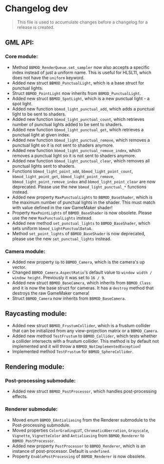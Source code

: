 # Changelog dev
> This file is used to accumulate changes before a changelog for a release is
> created.

## GML API:
### Core module:
* Method `BBMOD_RenderQueue.set_sampler` now also accepts a specific index instead of just a uniform name. This is useful for HLSL11, which does not have the `uniform` keyword.
* Added new struct `BBMOD_PunctualLight`, which is a base struct for punctual lights.
* Struct `BBMOD_PointLight` now inherits from `BBMOD_PunctualLight`.
* Added new struct `BBMOD_SpotLight`, which is a new punctual light - a spot light.
* Added new function `bbmod_light_punctual_add`, which adds a punctual light to be sent to shaders.
* Added new function `bbmod_light_punctual_count`, which retrieves number of punctual lights added to be sent to shaders.
* Added new function `bbmod_light_punctual_get`, which retrieves a punctual light at given index.
* Added new function `bbmod_light_punctual_remove`, which removes a punctual light so it is not sent to shaders anymore.
* Added new function `bbmod_light_punctual_remove_index`, which removes a punctual light so it is not sent to shaders anymore.
* Added new function `bbmod_light_punctual_clear`, which removes all punctual lights sent to shaders.
* Functions `bbmod_light_point_add`, `bbmod_light_point_count`, `bbmod_light_point_get`, `bbmod_light_point_remove`, `bbmod_light_point_remove_index` and `bbmod_light_point_clear` are now deprecated. Please use the new `bbmod_light_punctual_*` functions instead.
* Added new property `MaxPunctualLights` to `BBMOD_BaseShader`, which is the maximum number of punctual lights in the shader. This must match with value defined in the raw GameMaker shader!
* Property `MaxPointLights` of `BBMOD_BaseShader` is now obsolete. Please use the new `MaxPunctualLights` instead.
* Added new method `set_punctual_lights` to `BBMOD_BaseShader`, which sets uniform `bbmod_LightPunctualDataA`.
* Method `set_point_lights` of `BBMOD_BaseShader` is now deprecated, please use the new `set_punctual_lights` instead.

### Camera module:
* Added new property `Up` to `BBMOD_Camera`, which is the camera's up vector.
* Changed `BBMOD_Camera.AspectRatio`'s default value to `window width / window height`. Previously it was set to `16 / 9`.
* Added new struct `BBMOD_BaseCamera`, which inherits from `BBMOD_Class` and it is now the base struct for cameras. It has a `destroy` method that destroys the raw GameMaker camera!
* Struct `BBMOD_Camera` now inherits from `BBMOD_BaseCamera`.

## Raycasting module:
* Added new struct `BBMOD_FrustumCollider`, which is a frustum collider that can be initialized from any view-projection matrix or a `BBMOD_Camera`.
* Added new method `TestFrustum` to `BBMOD_Collider`, which tests whether a collider intersects with a frustum collider. This method is by default not implemented and it will throw a `BBMOD_NotImplementedException`!
* Implemented method `TestFrustum` for `BBMOD_SphereCollider`.

## Rendering module:
### Post-processing submodule:
* Added new struct `BBMOD_PostProcessor`, which handles post-processing effects.

### Renderer submodule:
* Moved enum `BBMOD_EAntialiasing` from the Renderer submodule to the Post-processing submodule.
* Moved properties `ColorGradingLUT`, `ChromaticAberration`, `Grayscale`, `Vignette`, `VignetteColor` and `Antialiasing` from `BBMOD_Renderer` to `BBMOD_PostProcessor`.
* Added new property `PostProcessor` to `BBMOD_Renderer`, which is an instance of post-processor. Default is `undefined`.
* Property `EnablePostProcessing` of `BBMOD_Renderer` is now obsolete.
